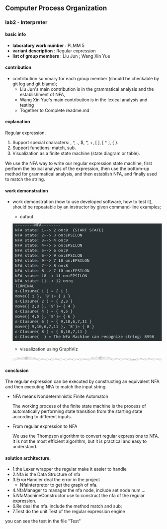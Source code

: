 ## Computer Process Organization
### lab2 - Interpreter

#### basic info

* **laboratory work number** : PLMM 5 
* **variant description** :  Regular expression
* **list of group members** : Liu Jun ; Wang Xin Yue

#### contribution

* contribution summary for each group member (should be checkable by git log and git blame);
  * Liu Jun's main contribution is in the grammatical analysis and the establishment of NFA, 
  * Wang Xin Yue's main contribution is in the lexical analysis and testing
  * Together to  Complete readme.md

#### explanation 

Regular expression.

1. Support special characters: \, ^, ., $, *, +, [ ], [ ^  ], { }. 
2. Support functions: match, sub.
3. Visualization as a ﬁnite state machine (state diagram or table).

We use the NFA way to write our regular expression state machine, first perform the lexical analysis of the expression, then use the bottom-up method for grammatical analysis, and then establish NFA, and finally used to match the string.

#### work demonstration 

- work demonstration (how to use developed software, how to test it), should be repeatable by an instructor by given command-line
  examples;

  - output

  ![output](https://github.com/leleyi/CPO/blob/master/lab2/fig/1.png)

  - visualization using GraphViz

  ![visualization](https://github.com/leleyi/CPO/blob/master/lab2/fig/2.jpg)

#### conclusion

The regular expression can be executed by constructing an equivalent NFA and then executing NFA to match the input string.

- NFA means Nondeterministic Finite Automaton

  The working process of the finite state machine is the process of automatically performing state transition from the starting state according to different inputs.

- From regular expression to NFA

  We use the Thompson algorithm to convert regular expressions to NFA. It is not the most efficient algorithm, but it is practical and easy to understand.


####  solution architecture.
- 1.the Lexer wrapper  the regular make it easier to handle
- 2.Nfa is the Data Structure of nfa
- 3.ErrorHandler deal the error in the project 
    -  NfaInterpretor to get the graph of nfa. 
- 4.NfaManager to manager the nfa node, include set node num ...
- 5.NfaMachineConstructor use to construct the nfa of the regular expression. 
- 6.Re deal the nfa. include the method match and sub; 
- 7.Test do the unit Test of the regular expression engine

you can see the test in the file "Test" 